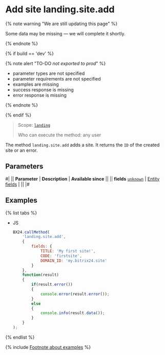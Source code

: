 # Add site landing.site.add

{% note warning "We are still updating this page" %}

Some data may be missing — we will complete it shortly.

{% endnote %}

{% if build == 'dev' %}

{% note alert "TO-DO _not exported to prod_" %}

- parameter types are not specified
- parameter requirements are not specified
- examples are missing
- success response is missing
- error response is missing

{% endnote %}

{% endif %}

> Scope: [`landing`](../../scopes/permissions.md)
>
> Who can execute the method: any user

The method `landing.site.add` adds a site. It returns the `ID` of the created site or an error.

## Parameters

#|
|| **Parameter** | **Description** | **Available since** ||
|| **fields**
[`unknown`](../../data-types.md) | [Entity fields](./base-fields.md) | ||
|#

## Examples

{% list tabs %}

- JS

    ```js
    BX24.callMethod(
        'landing.site.add',
        {
            fields: {
                TITLE: 'My first site!',
                CODE: 'firstsite',
                DOMAIN_ID: 'my.bitrix24.site'
            }
        },
        function(result)
        {
            if(result.error())
            {
                console.error(result.error());
            }
            else
            {
                console.info(result.data());
            }
        }
    );
    ```

{% endlist %}

{% include [Footnote about examples](../../../_includes/examples.md) %}